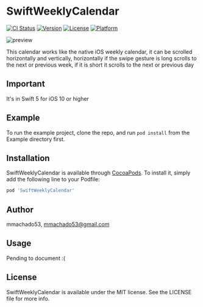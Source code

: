 # SwiftWeeklyCalendar

[![CI Status](https://img.shields.io/travis/mmachado53/SwiftWeeklyCalendar.svg?style=flat)](https://travis-ci.org/mmachado53/SwiftWeeklyCalendar)
[![Version](https://img.shields.io/cocoapods/v/SwiftWeeklyCalendar.svg?style=flat)](https://cocoapods.org/pods/SwiftWeeklyCalendar)
[![License](https://img.shields.io/cocoapods/l/SwiftWeeklyCalendar.svg?style=flat)](https://cocoapods.org/pods/SwiftWeeklyCalendar)
[![Platform](https://img.shields.io/cocoapods/p/SwiftWeeklyCalendar.svg?style=flat)](https://cocoapods.org/pods/SwiftWeeklyCalendar)

![preview](readmefiles/weeklyCalendarDemo.gif)

This calendar works like the native iOS weekly calendar, it can be scrolled horizontally and vertically, horizontally if the swipe gesture is long scrolls to the next or previous week, if it is short it scrolls to the next or previous day

## Important
It's in Swift 5 for iOS 10 or higher
## Example

To run the example project, clone the repo, and run `pod install` from the Example directory first.

## Installation

SwiftWeeklyCalendar is available through [CocoaPods](https://cocoapods.org). To install
it, simply add the following line to your Podfile:

```ruby
pod 'SwiftWeeklyCalendar'
```

## Author

mmachado53, mmachado53@gmail.com

## Usage
Pending to document :(

## License

SwiftWeeklyCalendar is available under the MIT license. See the LICENSE file for more info.
